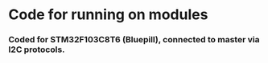 # Code for running on modules
### Coded for STM32F103C8T6 (Bluepill), connected to master via I2C protocols.
